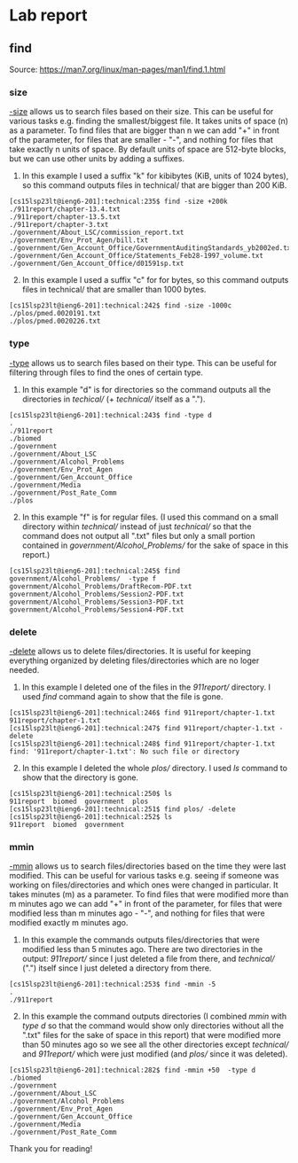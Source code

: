# Lab report
## find  
Source: https://man7.org/linux/man-pages/man1/find.1.html  

### size
[-size](https://man7.org/linux/man-pages/man1/find.1.html#:~:text=include%20symbolic%20links.-,%2Dsize,-n%5BcwbkMG%5D%0A%20%20%20%20%20%20%20%20%20%20%20%20%20%20File) allows us to search files based on their size. This can be useful for various tasks e.g. finding the smallest/biggest file. It takes units of space (n) as a parameter. To find files that are bigger than n we can add "+" in front of the parameter, for files that are smaller - "-", and nothing for files that take exactly n units of space. By default units of space are 512-byte blocks, but we can use other units by adding a suffixes.  
1. In this example I used a suffix "k" for kibibytes (KiB, units of 1024 bytes), so this command outputs files in technical/ that are bigger than 200 KiB.  
```
[cs15lsp23lt@ieng6-201]:technical:235$ find -size +200k
./911report/chapter-13.4.txt
./911report/chapter-13.5.txt
./911report/chapter-3.txt
./government/About_LSC/commission_report.txt
./government/Env_Prot_Agen/bill.txt
./government/Gen_Account_Office/GovernmentAuditingStandards_yb2002ed.txt
./government/Gen_Account_Office/Statements_Feb28-1997_volume.txt
./government/Gen_Account_Office/d01591sp.txt
```
2. In this example I used a suffix "c" for for bytes, so this command outputs files in technical/ that are smaller than 1000 bytes.
```
[cs15lsp23lt@ieng6-201]:technical:242$ find -size -1000c
./plos/pmed.0020191.txt
./plos/pmed.0020226.txt
```  

### type  
[-type](https://man7.org/linux/man-pages/man1/find.1.html#:~:text=true%20%20Always%20true.-,%2Dtype%20c,-File%20is%20of) allows us to search files based on their type. This can be useful for filtering through files to find the ones of certain type.

1. In this example "d" is for directories so the command outputs all the directories in _techical/_ (+ _technical/_ itself as a ".").
```
[cs15lsp23lt@ieng6-201]:technical:243$ find -type d
.
./911report
./biomed
./government
./government/About_LSC
./government/Alcohol_Problems
./government/Env_Prot_Agen
./government/Gen_Account_Office
./government/Media
./government/Post_Rate_Comm
./plos
```  
2. In this example "f" is for regular files. (I used this command on a small directory within _technical/_ instead of just _technical/_ so that the command does not output all ".txt" files but only a small portion contained in _government/Alcohol_Problems/_ for the sake of space in this report.)
```
[cs15lsp23lt@ieng6-201]:technical:245$ find government/Alcohol_Problems/  -type f       
government/Alcohol_Problems/DraftRecom-PDF.txt
government/Alcohol_Problems/Session2-PDF.txt
government/Alcohol_Problems/Session3-PDF.txt
government/Alcohol_Problems/Session4-PDF.txt
```  

### delete 
[-delete](https://man7.org/linux/man-pages/man1/find.1.html#:~:text=pattern.%0A%0A%20%20%20ACTIONS-,%2Ddelete,-Delete%20files%20or) allows us to delete files/directories. It is useful for keeping everything organized by deleting files/directories which are no loger needed.  
1. In this example I deleted one of the files in the _911report/_ directory. I used _find_ command again to show that the file is gone.
```
[cs15lsp23lt@ieng6-201]:technical:246$ find 911report/chapter-1.txt        
911report/chapter-1.txt
[cs15lsp23lt@ieng6-201]:technical:247$ find 911report/chapter-1.txt -delete
[cs15lsp23lt@ieng6-201]:technical:248$ find 911report/chapter-1.txt
find: '911report/chapter-1.txt': No such file or directory
```  
2. In this example I deleted the whole _plos/_ directory. I used _ls_ command to show that the directory is gone.
```
[cs15lsp23lt@ieng6-201]:technical:250$ ls 
911report  biomed  government  plos
[cs15lsp23lt@ieng6-201]:technical:251$ find plos/ -delete
[cs15lsp23lt@ieng6-201]:technical:252$ ls
911report  biomed  government
```  

### mmin  
[-mmin](https://man7.org/linux/man-pages/man1/find.1.html#:~:text=link%0A%20%20%20%20%20%20%20%20%20%20%20%20%20%20is%20broken.-,%2Dmmin%20n,-File%27s%20data%20was) allows us to search files/directories based on the time they were last modified. This can be useful for various tasks e.g. seeing if someone was working on files/directories and which ones were changed in particular. It takes minutes (m) as a parameter. To find files that were modified more than m minutes ago we can add "+" in front of the parameter, for files that were modified less than m minutes ago - "-", and nothing for files that were modified exactly m minutes ago.    
1. In this example the commands outputs files/directories that were modified less than 5 minutes ago. There are two directories in the output: _911report/_ since I just deleted a file from there, and _technical/_ (".") itself since I just deleted a directory from there.  
```
[cs15lsp23lt@ieng6-201]:technical:253$ find -mmin -5 
.
./911report
```  
2. In this example the command outputs directories (I combined _mmin_ with _type d_ so that the command would show only directories without all the ".txt" files for the sake of space in this report) that were modified more than 50 minutes ago so we see all the other directories except _technical/_ and _911report/_ which were just modified (and _plos/_ since it was deleted).
```
[cs15lsp23lt@ieng6-201]:technical:282$ find -mmin +50  -type d
./biomed
./government
./government/About_LSC
./government/Alcohol_Problems
./government/Env_Prot_Agen
./government/Gen_Account_Office
./government/Media
./government/Post_Rate_Comm
```  
Thank you for reading!
